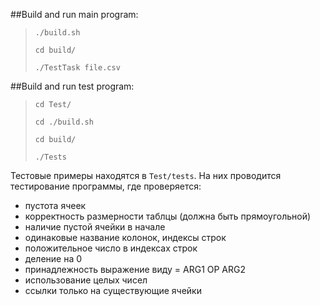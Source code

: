 ##Build and run main program:
>`./build.sh`
> 
> `cd build/`
> 
> `./TestTask file.csv`

##Build and run test program:
> `cd Test/`
> 
> `cd ./build.sh`
> 
> `cd build/`
> 
> `./Tests`

Тестовые примеры находятся в `Test/tests`. 
На них проводится тестирование программы, где проверяется:
- пустота ячеек
- корректность размерности таблцы (должна быть прямоугольной)
- наличие пустой ячейки в начале
- одинаковые название колонок, индексы строк
- положительное число в индексах строк
- деление на 0
- принадлежность выражение виду = ARG1 OP ARG2
- использование целых чисел
- ссылки только на существующие ячейки